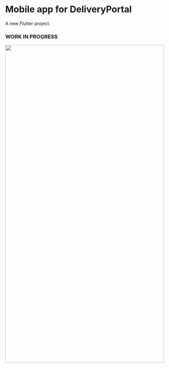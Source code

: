 # Mobile app for DeliveryPortal

A new Flutter project.
### WORK IN PROGRESS


<img src="https://user-images.githubusercontent.com/71852277/175813287-4be130e7-65ad-4582-ba0c-706377a000cf.jpg" width="500" height="1000" />
